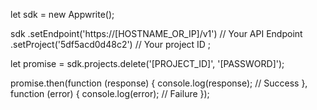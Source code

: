 let sdk = new Appwrite();

sdk
    .setEndpoint('https://[HOSTNAME_OR_IP]/v1') // Your API Endpoint
    .setProject('5df5acd0d48c2') // Your project ID
;

let promise = sdk.projects.delete('[PROJECT_ID]', '[PASSWORD]');

promise.then(function (response) {
    console.log(response); // Success
}, function (error) {
    console.log(error); // Failure
});